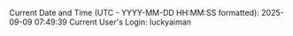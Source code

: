 Current Date and Time (UTC - YYYY-MM-DD HH:MM:SS formatted): 2025-09-09 07:49:39
Current User's Login: luckyaiman

